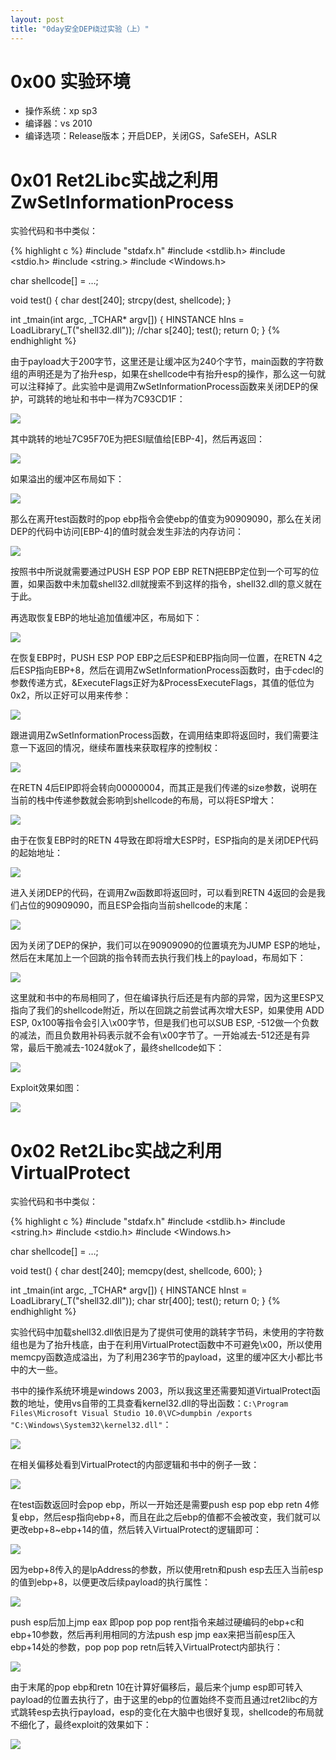```yaml
---
layout: post
title: "0day安全DEP绕过实验（上）"
---
```


# 0x00 实验环境

* 操作系统：xp sp3
* 编译器：vs 2010
* 编译选项：Release版本；开启DEP，关闭GS，SafeSEH，ASLR

<!-- more -->

# 0x01 Ret2Libc实战之利用ZwSetInformationProcess

实验代码和书中类似：

{% highlight c %}
#include "stdafx.h"
#include <stdlib.h>
#include <stdio.h>
#include <string.>
#include <Windows.h>

char shellcode[] = …;

void test()
{
	char dest[240];
	strcpy(dest, shellcode);
}

int _tmain(int argc, _TCHAR* argv[])
{
	HINSTANCE hIns = LoadLibrary(_T("shell32.dll"));
	//char s[240];
	test();
	return 0;
}
{% endhighlight %}

由于payload大于200字节，这里还是让缓冲区为240个字节，main函数的字符数组的声明还是为了抬升esp，如果在shellcode中有抬升esp的操作，那么这一句就可以注释掉了。此实验中是调用ZwSetInformationProcess函数来关闭DEP的保护，可跳转的地址和书中一样为7C93CD1F：

![][1]

其中跳转的地址7C95F70E为把ESI赋值给[EBP-4]，然后再返回：

![][2]

如果溢出的缓冲区布局如下：

![][3]

那么在离开test函数时的pop ebp指令会使ebp的值变为90909090，那么在关闭DEP的代码中访问[EBP-4]的值时就会发生非法的内存访问：

![][4]

按照书中所说就需要通过PUSH ESP POP EBP RETN把EBP定位到一个可写的位置，如果函数中未加载shell32.dll就搜索不到这样的指令，shell32.dll的意义就在于此。

再选取恢复EBP的地址追加值缓冲区，布局如下：

![][5]

在恢复EBP时，PUSH ESP POP EBP之后ESP和EBP指向同一位置，在RETN 4之后ESP指向EBP+8，然后在调用ZwSetInformationProcess函数时，由于cdecl的参数传递方式，&ExecuteFlags正好为&ProcessExecuteFlags，其值的低位为0x2，所以正好可以用来传参：

![][6]

跟进调用ZwSetInformationProcess函数，在调用结束即将返回时，我们需要注意一下返回的情况，继续布置栈来获取程序的控制权：

![][7]

在RETN 4后EIP即将会转向00000004，而其正是我们传递的size参数，说明在当前的栈中传递参数就会影响到shellcode的布局，可以将ESP增大：

![][8]

由于在恢复EBP时的RETN 4导致在即将增大ESP时，ESP指向的是关闭DEP代码的起始地址：

![][9]

进入关闭DEP的代码，在调用Zw函数即将返回时，可以看到RETN 4返回的会是我们占位的90909090，而且ESP会指向当前shellcode的末尾：

![][10]

因为关闭了DEP的保护，我们可以在90909090的位置填充为JUMP ESP的地址，然后在末尾加上一个回跳的指令转而去执行我们栈上的payload，布局如下：

![][11]

这里就和书中的布局相同了，但在编译执行后还是有内部的异常，因为这里ESP又指向了我们的shellcode附近，所以在回跳之前尝试再次增大ESP，如果使用 ADD ESP, 0x100等指令会引入\x00字节，但是我们也可以SUB ESP, -512做一个负数的减法，而且负数用补码表示就不会有\x00字节了。一开始减去-512还是有异常，最后干脆减去-1024就ok了，最终shellcode如下：

![][12]

Exploit效果如图：

![][13]

# 0x02 Ret2Libc实战之利用VirtualProtect

实验代码和书中类似：

{% highlight c %}
#include "stdafx.h"
#include <stdlib.h>
#include <string.h>
#include <stdio.h>
#include <Windows.h>

char shellcode[] = …;

void test()
{
	char dest[240];
	memcpy(dest, shellcode, 600);
}


int _tmain(int argc, _TCHAR* argv[])
{
	HINSTANCE hInst = LoadLibrary(_T("shell32.dll"));
	char str[400];
	test();
	return 0;
}
{% endhighlight %}

实验代码中加载shell32.dll依旧是为了提供可使用的跳转字节码，未使用的字符数组也是为了抬升栈底，由于在利用VirtualProtect函数中不可避免\x00，所以使用memcpy函数造成溢出，为了利用236字节的payload，这里的缓冲区大小都比书中的大一些。

书中的操作系统环境是windows 2003，所以我这里还需要知道VirtualProtect函数的地址，使用vs自带的工具查看kernel32.dll的导出函数：`C:\Program Files\Microsoft Visual Studio 10.0\VC>dumpbin /exports "C:\Windows\System32\kernel32.dll"`：

![][14]

在相关偏移处看到VirtualProtect的内部逻辑和书中的例子一致：

![][15]

在test函数返回时会pop ebp，所以一开始还是需要push esp pop ebp retn 4修复ebp，然后esp指向ebp+8，而且在此之后ebp的值都不会被改变，我们就可以更改ebp+8~ebp+14的值，然后转入VirtualProtect的逻辑即可：

![][16]

因为ebp+8传入的是lpAddress的参数，所以使用retn和push esp去压入当前esp的值到ebp+8，以便更改后续payload的执行属性：

![][17]

push esp后加上jmp eax 即pop pop pop rent指令来越过硬编码的ebp+c和ebp+10参数，然后再利用相同的方法push esp jmp eax来把当前esp压入ebp+14处的参数，pop pop pop retn后转入VirtualProtect内部执行：

![][18]

由于末尾的pop ebp和retn 10在计算好偏移后，最后来个jump esp即可转入payload的位置去执行了，由于这里的ebp的位置始终不变而且通过ret2libc的方式跳转esp去执行payload，esp的变化在大脑中也很好复现，shellcode的布局就不细化了，最终exploit的效果如下：

![][19]

[1]: https://wx4.sinaimg.cn/large/ee2fecafly1g3qnmyhl2lj20mm0ca795.jpg
[2]: https://wx1.sinaimg.cn/large/ee2fecafly1g3qnmz0jm3j20ig025747.jpg
[3]: https://wx3.sinaimg.cn/large/ee2fecafly1g3qnmzhxi0j20t7034t8p.jpg
[4]: https://wx1.sinaimg.cn/large/ee2fecafly1g3qnn0c7rvj20ie04uglo.jpg
[5]: https://wx4.sinaimg.cn/large/ee2fecafly1g3qnn116cej20t302mq2x.jpg
[6]: https://wx3.sinaimg.cn/large/ee2fecafly1g3qnn22s46j210q080gmi.jpg
[7]: https://wx3.sinaimg.cn/large/ee2fecafly1g3qnn2k5d1j215k07b3za.jpg
[8]: https://wx4.sinaimg.cn/large/ee2fecafly1g3qnn31xj4j20yq02jt8q.jpg
[9]: https://wx4.sinaimg.cn/large/ee2fecafly1g3qnn48dtij216f05ljry.jpg
[10]: https://wx3.sinaimg.cn/large/ee2fecafly1g3qnn4pi1gj216205kaal.jpg
[11]: https://wx1.sinaimg.cn/large/ee2fecafly1g3qnn5879nj214i02rglp.jpg
[12]: https://wx2.sinaimg.cn/large/ee2fecafly1g3qnn5nwtvj219p05jglx.jpg
[13]: https://wx1.sinaimg.cn/large/ee2fecafly1g3qnn6cmm1j20k60b5755.jpg
[14]: https://wx1.sinaimg.cn/large/ee2fecafly1g3qnn7jbjrj20f903wglk.jpg
[15]: https://wx1.sinaimg.cn/large/ee2fecafly1g3qnn85d1nj20ej03qt8o.jpg
[16]: https://wx3.sinaimg.cn/large/ee2fecafly1g3qnn8n64lj20xt089wf7.jpg
[17]: https://wx2.sinaimg.cn/large/ee2fecafly1g3qnn9515kj20yx07a74w.jpg
[18]: https://wx1.sinaimg.cn/large/ee2fecafly1g3qnn9nw0hj213n08yq3w.jpg
[19]: https://wx4.sinaimg.cn/large/ee2fecafly1g3qnna6pd2j20kf0c3wf7.jpg
